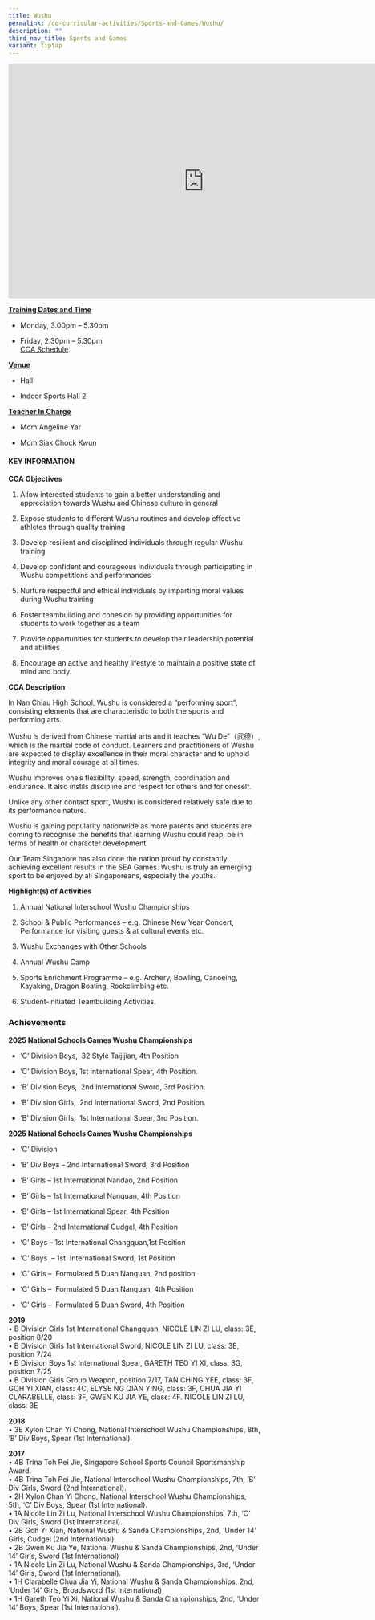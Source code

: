 ```yaml
---
title: Wushu
permalink: /co-curricular-activities/Sports-and-Games/Wushu/
description: ""
third_nav_title: Sports and Games
variant: tiptap
---
```

<div class="iframe-wrapper">
<iframe height="467" width="780" allowfullscreen="true" frameborder="0" src="https://docs.google.com/presentation/d/e/2PACX-1vRCfc6x5PzsvZEu-RCdZb5rFzed0Lr6Q43jryXthJiONqptkl6qLcKGneHdAoDcUhSpicBvhax64KLy/embed?start=true&amp;loop=true&amp;delayms=5000"></iframe>
</div>
<p><strong><u>Training Dates and Time</u></strong>
</p>
<ul>
<li>
<p>Monday, 3.00pm – 5.30pm</p>
</li>
<li>
<p>Friday, 2.30pm – 5.30pm
<br><a href="https://drive.google.com/drive/folders/144U8xPQCm4oY06dXSjfz7PRYYTxjcfOT" rel="noopener noreferrer nofollow" target="_blank">CCA Schedule</a>
</p>
</li>
</ul>
<p><strong><u>Venue</u></strong>
</p>
<ul>
<li>
<p>Hall</p>
</li>
<li>
<p>Indoor Sports Hall 2</p>
</li>
</ul>
<p><strong><u>Teacher In Charge</u></strong>
</p>
<ul>
<li>
<p>Mdm Angeline Yar</p>
</li>
<li>
<p>Mdm Siak Chock Kwun</p>
</li>
</ul>
<h4><strong>KEY INFORMATION</strong></h4>
<p><strong>CCA Objectives</strong>
</p>
<ol data-tight="true" class="tight">
<li>
<p>Allow interested students to gain a better understanding and appreciation
towards Wushu and Chinese culture in general</p>
</li>
<li>
<p>Expose students to different Wushu routines and develop effective athletes
through quality training</p>
</li>
<li>
<p>Develop resilient and disciplined individuals through regular Wushu training</p>
</li>
<li>
<p>Develop confident and courageous individuals through participating in
Wushu competitions and performances</p>
</li>
<li>
<p>Nurture respectful and ethical individuals by imparting moral values during
Wushu training</p>
</li>
<li>
<p>Foster teambuilding and cohesion by providing opportunities for students
to work together as a team</p>
</li>
<li>
<p>Provide opportunities for students to develop their leadership potential
and abilities</p>
</li>
<li>
<p>Encourage an active and healthy lifestyle to maintain a positive state
of mind and body.</p>
</li>
</ol>
<p><strong>CCA Description</strong>
</p>
<p>In Nan Chiau High School, Wushu is considered a “performing sport”, consisting
elements that are characteristic to both the sports and performing arts.</p>
<p>Wushu is derived from Chinese martial arts and it teaches “Wu De”（武德）,
which is the martial code of conduct. Learners and practitioners of Wushu
are expected to display excellence in their moral character and to uphold
integrity and moral courage at all times.</p>
<p>Wushu improves one’s flexibility, speed, strength, coordination and endurance.
It also instils discipline and respect for others and for oneself.</p>
<p>Unlike any other contact sport, Wushu is considered relatively safe due
to its performance nature.</p>
<p>Wushu is gaining popularity nationwide as more parents and students are
coming to recognise the benefits that learning Wushu could reap, be in
terms of health or character development.</p>
<p>Our Team Singapore has also done the nation proud by constantly achieving
excellent results in the SEA Games. Wushu is truly an emerging sport to
be enjoyed by all Singaporeans, especially the youths.</p>
<p><strong>Highlight(s) of Activities</strong>
</p>
<ol data-tight="true" class="tight">
<li>
<p>Annual National Interschool Wushu Championships</p>
</li>
<li>
<p>School &amp; Public Performances – e.g. Chinese New Year Concert, Performance
for visiting guests &amp; at cultural events etc.</p>
</li>
<li>
<p>Wushu Exchanges with Other Schools</p>
</li>
<li>
<p>Annual Wushu Camp</p>
</li>
<li>
<p>Sports Enrichment Programme – e.g. Archery, Bowling, Canoeing, Kayaking,
Dragon Boating, Rockclimbing etc.</p>
</li>
<li>
<p>Student-initiated Teambuilding Activities.</p>
</li>
</ol>
<h3>Achievements</h3>
<p><strong>2025 National Schools Games Wushu Championships</strong>
</p>
<ul data-tight="true" class="tight">
<li>
<p>‘C’ Division Boys,&nbsp; 32 Style Taijijian, 4th Position</p>
</li>
<li>
<p>‘C’ Division Boys, 1st international Spear, 4th Position.</p>
</li>
<li>
<p>‘B’ Division Boys,&nbsp; 2nd International Sword, 3rd Position.</p>
</li>
<li>
<p>‘B’ Division Girls,&nbsp; 2nd International Sword, 2nd Position.</p>
</li>
<li>
<p>‘B’ Division Girls,&nbsp; 1st International Spear, 3rd Position.
<br>
</p>
</li>
</ul>
<p><strong>2025 National Schools Games Wushu Championships</strong>
</p>
<ul data-tight="true" class="tight">
<li>
<p>‘C’ Division</p>
</li>
</ul>
<p></p>
<p></p>
<p></p>
<ul data-tight="true" class="tight">
<li>
<p>‘B’ Div Boys – 2nd International Sword, 3rd Position</p>
</li>
<li>
<p>‘B’ Girls – 1st International Nandao, 2nd Position</p>
</li>
<li>
<p>‘B’ Girls – 1st International Nanquan, 4th Position</p>
</li>
<li>
<p>‘B’ Girls – 1st International Spear, 4th Position</p>
</li>
<li>
<p>‘B’ Girls – 2nd International Cudgel, 4th Position</p>
</li>
<li>
<p>‘C’ Boys – 1st International Changquan,1st Position</p>
</li>
<li>
<p>‘C’ Boys &nbsp;– 1st&nbsp; International Sword, 1st Position</p>
</li>
<li>
<p>‘C’ Girls –&nbsp; Formulated 5 Duan Nanquan, 2nd position</p>
</li>
<li>
<p>‘C’ Girls –&nbsp; Formulated 5 Duan Nanquan, 4th Position</p>
</li>
<li>
<p>‘C’ Girls –&nbsp; Formulated 5 Duan Sword, 4th Position</p>
</li>
</ul>
<p><strong>2019</strong>
<br>• B Division Girls 1st International Changquan, NICOLE LIN ZI LU, class:
3E, position 8/20
<br>• B Division Girls 1st International Sword, NICOLE LIN ZI LU, class: 3E,
position 7/24
<br>• B Division Boys 1st International Spear, GARETH TEO YI XI, class: 3G,
position 7/25
<br>• B Division Girls Group Weapon, position 7/17, TAN CHING YEE, class:
3F, GOH YI XIAN, class: 4C, ELYSE NG QIAN YING, class: 3F, CHUA JIA YI
CLARABELLE, class: 3F, GWEN KU JIA YE, class: 4F. NICOLE LIN ZI LU, class:
3E</p>
<p><strong>2018</strong>
<br>• 3E Xylon Chan Yi Chong, National Interschool Wushu Championships, 8th,
‘B’ Div Boys, Spear (1st International).</p>
<p><strong>2017</strong>
<br>• 4B Trina Toh Pei Jie, Singapore School Sports Council Sportsmanship
Award.
<br>• 4B Trina Toh Pei Jie, National Interschool Wushu Championships, 7th,
‘B’ Div Girls, Sword (2nd International).
<br>• 2H Xylon Chan Yi Chong, National Interschool Wushu Championships, 5th,
‘C’ Div Boys, Spear (1st International).
<br>• 1A Nicole Lin Zi Lu, National Interschool Wushu Championships, 7th,
‘C’ Div Girls, Sword (1st International).
<br>• 2B Goh Yi Xian, National Wushu &amp; Sanda Championships, 2nd, ‘Under
14’ Girls, Cudgel (2nd International).
<br>• 2B Gwen Ku Jia Ye, National Wushu &amp; Sanda Championships, 2nd, ‘Under
14’ Girls, Sword (1st International)
<br>• 1A Nicole Lin Zi Lu, National Wushu &amp; Sanda Championships, 3rd,
‘Under 14’ Girls, Sword (1st International).
<br>• 1H Clarabelle Chua Jia Yi, National Wushu &amp; Sanda Championships,
2nd, ‘Under 14’ Girls, Broadsword (1st International)
<br>• 1H Gareth Teo Yi Xi, National Wushu &amp; Sanda Championships, 2nd,
‘Under 14’ Boys, Spear (1st International).</p>